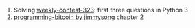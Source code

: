 1. Solving [weekly-contest-323](https://leetcode.com/contest/weekly-contest-323/): first three questions in Python 3
2. [programming-bitcoin by jimmysong](https://books.google.co.kr/books/about/Programming_Bitcoin.html?id=QWaHDwAAQBAJ&printsec=frontcover&source=kp_read_button&hl=en&redir_esc=y#v=onepage&q&f=false) chapter 2
